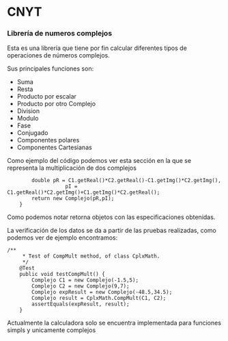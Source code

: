 # CNYT

###  Librería de numeros complejos


Esta es una librería que tiene por fin calcular diferentes tipos de operaciones de números complejos.

Sus principales funciones son:
- Suma
- Resta
- Producto por escalar
- Producto por otro Complejo
- Division
- Modulo
- Fase
- Conjugado
- Componentes polares
- Componentes Cartesianas

Como ejemplo del código podemos ver esta sección en la que se representa la multiplicación de dos complejos

``` public static Complejo CompMult(Complejo C1, Complejo C2) {
        double pR = C1.getReal()*C2.getReal()-C1.getImg()*C2.getImg(), 
                   pI = C1.getReal()*C2.getImg()+C1.getImg()*C2.getReal();
        return new Complejo(pR,pI);
    }
```
Como podemos notar retorna objetos con las especificaciones obtenidas.

La verificación de los datos se da a partir de las pruebas realizadas, como podemos ver de ejemplo encontramos:
```
/**
     * Test of CompMult method, of class CplxMath.
     */
    @Test
    public void testCompMult() {
        Complejo C1 = new Complejo(-1.5,5);
        Complejo C2 = new Complejo(9,7);
        Complejo expResult = new Complejo(-48.5,34.5);
        Complejo result = CplxMath.CompMult(C1, C2);
        assertEquals(expResult, result);
    }
```

Actualmente la calculadora solo se encuentra implementada para funciones simpls y unicamente complejos
